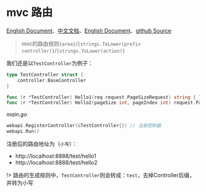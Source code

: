 # mvc 路由
[English Document](https://farseer-go.gitee.io/en-us/)、[中文文档](https://farseer-go.gitee.io/)、[English Document](https://farseer-go.github.io/doc/en-us/)、[github Source](https://github.com/farseer-go/webapi)

> mvc的路由规则`{area}`/`{strings.ToLower(prefix controller)}`/`{strings.ToLower(action)}`

我们还是以`TestController`为例子：
```go
type TestController struct {
	controller.BaseController
}

func (r *TestController) Hello1(req request.PageSizeRequest) string { }
func (r *TestController) Hello2(pageSize int, pageIndex int) request.PageSizeRequest { }
```

_main.go_
```go
webapi.RegisterController(&TestController{}) // 注册控制器
webapi.Run()
```

注册后的路由地址为（`小写`）：
- http://localhost:8888/test/hello1
- http://localhost:8888/test/hello2

!> 路由的生成规则中，`TestController`则会转成：`test`，去掉Controller后缀，并转为小写